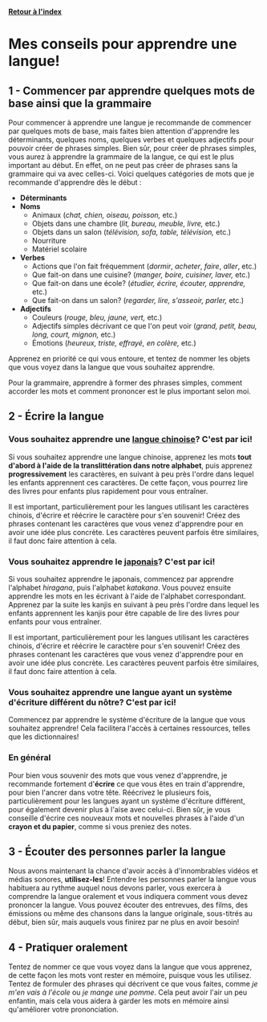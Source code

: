 [**Retour à l'index**](indexLangues.md)
# Mes conseils pour apprendre une langue!

## 1 - Commencer par apprendre quelques mots de base ainsi que la grammaire

Pour commencer à apprendre une langue je recommande de commencer par quelques mots de base, mais faites bien attention d'apprendre les déterminants, quelques noms, quelques verbes et quelques adjectifs pour pouvoir créer de phrases simples. Bien sûr, pour créer de phrases simples, vous aurez à apprendre la grammaire de la langue, ce qui est le plus important au début. En effet, on ne peut pas créer de phrases sans la grammaire qui va avec celles-ci. Voici quelques catégories de mots que je recommande d'apprendre dès le début : 

- **Déterminants**
- **Noms**
  - Animaux (*chat, chien, oiseau, poisson,* etc.)
  - Objets dans une chambre (*lit, bureau, meuble, livre,* etc.)
  - Objets dans un salon (*télévision, sofa, table, télévision,* etc.)
  - Nourriture
  - Matériel scolaire
- **Verbes**
  - Actions que l'on fait fréquemment (*dormir*, *acheter*, *faire*, *aller*, etc.)
  - Que fait-on dans une cuisine? (*manger, boire, cuisiner, laver,* etc.)
  - Que fait-on dans une école? (*étudier, écrire, écouter, apprendre,* etc.)
  - Que fait-on dans un salon? (*regarder, lire, s'asseoir, parler,* etc.)
- **Adjectifs**
  - Couleurs (*rouge, bleu, jaune, vert,* etc.)
  - Adjectifs simples décrivant ce que l'on peut voir (*grand, petit, beau, long, court, mignon,* etc.)
  - Émotions (*heureux, triste, effrayé, en colère,* etc.)

Apprenez en priorité ce qui vous entoure, et tentez de nommer les objets que vous voyez dans la langue que vous souhaitez apprendre.

Pour la grammaire, apprendre à former des phrases simples, comment accorder les mots et comment prononcer est le plus important selon moi.

## 2 - Écrire la langue

### Vous souhaitez apprendre une [langue chinoise](mandarin.md)? C'est par ici!

Si vous souhaitez apprendre une langue chinoise, apprenez les mots **tout d'abord à l'aide de la translittération dans notre alphabet**, puis apprenez **progressivement** les caractères, en suivant à peu près l'ordre dans lequel les enfants apprennent ces caractères. De cette façon, vous pourrez lire des livres pour enfants plus rapidement pour vous entraîner. 

Il est important, particulièrement pour les langues utilisant les caractères chinois, d'écrire et réécrire le caractère pour s'en souvenir! Créez des phrases contenant les caractères que vous venez d'apprendre pour en avoir une idée plus concrète. Les caractères peuvent parfois être similaires, il faut donc faire attention à cela.

### Vous souhaitez apprendre le [japonais](japonais.md)? C'est par ici!

Si vous souhaitez apprendre le japonais, commencez par apprendre l'alphabet *hiragana*, puis l'alphabet *katakana*. Vous pouvez ensuite apprendre les mots en les écrivant à l'aide de l'alphabet correspondant. Apprenez par la suite les kanjis en suivant à peu près l'ordre dans lequel les enfants apprennent les kanjis pour être capable de lire des livres pour enfants pour vous entraîner.

Il est important, particulièrement pour les langues utilisant les caractères chinois, d'écrire et réécrire le caractère pour s'en souvenir! Créez des phrases contenant les caractères que vous venez d'apprendre pour en avoir une idée plus concrète. Les caractères peuvent parfois être similaires, il faut donc faire attention à cela.

### Vous souhaitez apprendre une langue ayant un système d'écriture différent du nôtre? C'est par ici!

Commencez par apprendre le système d'écriture de la langue que vous souhaitez apprendre! Cela facilitera l'accès à certaines ressources, telles que les dictionnaires!

### En général 

Pour bien vous souvenir des mots que vous venez d'apprendre, je recommande fortement d'**écrire** ce que vous êtes en train d'apprendre, pour bien l'ancrer dans votre tête. Réécrivez le plusieurs fois, particulièrement pour les langues ayant un système d'écriture différent, pour également devenir plus à l'aise avec celui-ci. Bien sûr, je vous conseille d'écrire ces nouveaux mots et nouvelles phrases à l'aide d'un **crayon et du papier**, comme si vous preniez des notes.

## 3 - Écouter des personnes parler la langue

Nous avons maintenant la chance d'avoir accès à d'innombrables vidéos et médias sonores, **utilisez-les**! Entendre les personnes parler la langue vous habituera au rythme auquel nous devons parler, vous exercera à comprendre la langue oralement et vous indiquera comment vous devez prononcer la langue. Vous pouvez écouter des entrevues, des films, des émissions ou même des chansons dans la langue originale, sous-titrés au début, bien sûr, mais auquels vous finirez par ne plus en avoir besoin!

## 4 - Pratiquer oralement

Tentez de nommer ce que vous voyez dans la langue que vous apprenez, de cette façon les mots vont rester en mémoire, puisque vous les utilisez. Tentez de formuler des phrases qui décrivent ce que vous faites, comme *je m'en vais à l'école* ou *je mange une pomme*. Cela peut avoir l'air un peu enfantin, mais cela vous aidera à garder les mots en mémoire ainsi qu'améliorer votre prononciation.
